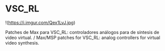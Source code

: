# VSC_RL
!(https://i.imgur.com/Qex1LvJ.jpg)

Patches de Max para VSC_RL: controladores análogos para de síntesis de video virtual.
/
Max/MSP patches for VSC_RL: analog controllers for virtual video synthesis.

